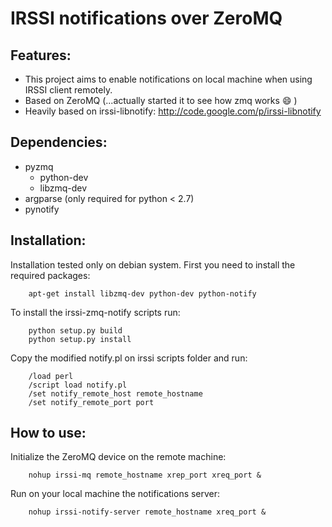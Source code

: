 IRSSI notifications over ZeroMQ
===============================

Features:
---------

* This project aims to enable notifications on local machine when using IRSSI client remotely.
* Based on ZeroMQ (...actually started it to see how zmq works :smile: )
* Heavily based on irssi-libnotify: http://code.google.com/p/irssi-libnotify

Dependencies:
-------------
* pyzmq
    * python-dev
    * libzmq-dev
* argparse (only required for python < 2.7)
* pynotify

Installation:
-------------
Installation tested only on debian system.
First you need to install the required packages:
```
    apt-get install libzmq-dev python-dev python-notify
```

To install the irssi-zmq-notify scripts run:
```
    python setup.py build
    python setup.py install
```
Copy the modified notify.pl on irssi scripts folder and run:
```
    /load perl
    /script load notify.pl
    /set notify_remote_host remote_hostname
    /set notify_remote_port port
```
How to use:
-----------
Initialize the ZeroMQ device on the remote machine:
```   
    nohup irssi-mq remote_hostname xrep_port xreq_port &
```

Run on your local machine the notifications server:
```   
    nohup irssi-notify-server remote_hostname xreq_port &
```